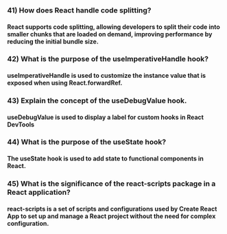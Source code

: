 ### 41) How does React handle code splitting?

#### React supports code splitting, allowing developers to split their code into smaller chunks that are loaded on demand, improving performance by reducing the initial bundle size.

### 42) What is the purpose of the useImperativeHandle hook?

#### useImperativeHandle is used to customize the instance value that is exposed when using React.forwardRef.

### 43) Explain the concept of the useDebugValue hook.

#### useDebugValue is used to display a label for custom hooks in React DevTools

### 44) What is the purpose of the useState hook?

#### The useState hook is used to add state to functional components in React.

### 45) What is the significance of the react-scripts package in a React application?

#### react-scripts is a set of scripts and configurations used by Create React App to set up and manage a React project without the need for complex configuration.
